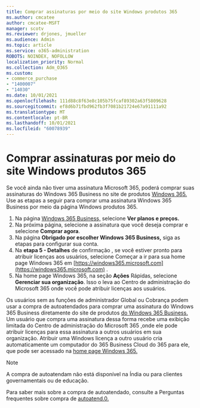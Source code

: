 ```yaml
---
title: Comprar assinaturas por meio do site Windows produtos 365
ms.author: cmcatee
author: cmcatee-MSFT
manager: scotv
ms.reviewer: drjones, jmueller
ms.audience: Admin
ms.topic: article
ms.service: o365-administration
ROBOTS: NOINDEX, NOFOLLOW
localization_priority: Normal
ms.collection: Adm_O365
ms.custom:
- commerce_purchase
- "1400007"
- "14030"
ms.date: 10/01/2021
ms.openlocfilehash: 111d88c8f63e8c105b75fcaf89302a63f5809628
ms.sourcegitcommit: ef8d6b71fbd962fb3f7081b21724e67a91111a92
ms.translationtype: MT
ms.contentlocale: pt-BR
ms.lasthandoff: 10/01/2021
ms.locfileid: "60078939"
---
```

# <a name="buy-subscriptions-through-the-windows-365-products-site"></a>Comprar assinaturas por meio do site Windows produtos 365

Se você ainda não tiver uma assinatura Microsoft 365, poderá comprar suas assinaturas do Windows 365 Business no site de produtos [Windows 365.](https://www.microsoft.com/windows-365/business/compare-plans-pricing?rtc=1) Use as etapas a seguir para comprar uma assinatura Windows 365 Business por meio da página Windows produtos 365.

1. Na página [Windows 365 Business,](https://www.microsoft.com/windows-365/business?rtc=1) selecione **Ver planos e preços.**
2. Na próxima página, selecione a assinatura que você deseja comprar e selecione **Comprar agora**.
3. Na página **Obrigado por escolher Windows 365 Business,** siga as etapas para configurar sua conta.
4. Na **etapa 5 - Detalhes** de confirmação , se você  estiver pronto para atribuir licenças aos usuários, selecione Começar a ir para sua home page Windows 365 em [https://windows365.microsoft.com](https://windows365.microsoft.com) .
5. Na home page Windows 365, na seção **Ações** Rápidas, selecione **Gerenciar sua organização**. Isso o leva ao Centro de administração do Microsoft 365 onde você pode atribuir licenças aos usuários.

Os usuários sem as funções de administrador Global ou Cobrança podem usar a compra de autoatendados para comprar uma assinatura do Windows 365 Business diretamente do site de produtos [do Windows 365 Business.](https://www.microsoft.com/windows-365/business?rtc=1) Um usuário que compra uma assinatura dessa forma recebe uma exibição limitada do Centro de administração do Microsoft 365 [,](https://go.microsoft.com/fwlink/p/?linkid=2024339)onde ele pode atribuir licenças para essa assinatura a outros usuários em sua organização. Atribuir uma Windows licença a outro usuário cria automaticamente um computador do 365 Business Cloud do 365 para ele, que pode ser acessado na [home page Windows 365.](https://windows365.microsoft.com/)

> [!NOTE]
> A compra de autoatendam não está disponível na Índia ou para clientes governamentais ou de educação.

Para saber mais sobre a compra de autoatendado, consulte a Perguntas frequentes sobre compra de [autoatend.0.](https://docs.microsoft.com/microsoft-365/commerce/subscriptions/self-service-purchase-faq)
